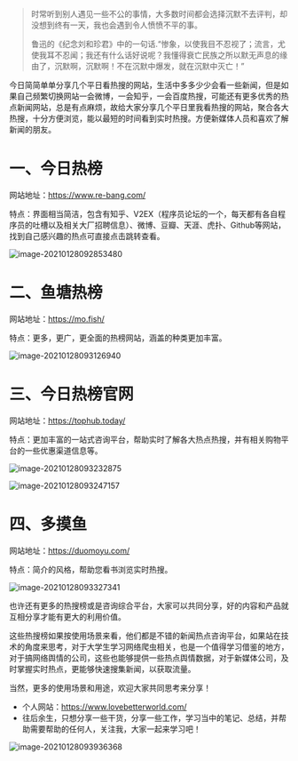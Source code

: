 > 时常听到别人遇见一些不公的事情，大多数时间都会选择沉默不去评判，却没想到终有一天，我也会遇到令人愤愤不平的事。
>
> 鲁迅的《纪念刘和珍君》中的一句话.“惨象，以使我目不忍视了；流言，尤使我耳不忍闻；我还有什么话好说呢？我懂得衰亡民族之所以默无声息的缘由了，沉默啊，沉默啊！不在沉默中爆发，就在沉默中灭亡！”



今日简简单单分享几个平日看热搜的网站，生活中多多少少会看一些新闻，但是如果自己频繁切换网站一会微博，一会知乎，一会百度热搜，可能还有更多优秀的热点新闻网站，总是有点麻烦，故给大家分享几个平日里我看热搜的网站，聚合各大热搜，十分方便浏览，能以最短的时间看到实时热搜。方便新媒体人员和喜欢了解新闻的朋友。



# 一、今日热榜

网站地址：https://www.re-bang.com/

特点：界面相当简洁，包含有知乎、V2EX（程序员论坛的一个，每天都有各自程序员的吐槽以及相关大厂招聘信息）、微博、豆瓣、天涯、虎扑、Github等网站，找到自己感兴趣的热点可直接点击跳转查看。



![image-20210128092853480](http://lovebetterworld.com/image-20210128092853480.png)



# 二、鱼塘热榜

网站地址：https://mo.fish/

特点：更多，更广，更全面的热榜网站，涵盖的种类更加丰富。



![image-20210128093126940](http://lovebetterworld.com/image-20210128093126940.png)



# 三、今日热榜官网

网站地址：https://tophub.today/

特点：更加丰富的一站式咨询平台，帮助实时了解各大热点热搜，并有相关购物平台的一些优惠渠道信息等。



![image-20210128093232875](http://lovebetterworld.com/image-20210128093232875.png)



![image-20210128093247157](http://lovebetterworld.com/image-20210128093247157.png)





# 四、多摸鱼

网站地址：https://duomoyu.com/

特点：简介的风格，帮助您看书浏览实时热搜。



![image-20210128093327341](http://lovebetterworld.com/image-20210128093327341.png)



也许还有更多的热搜榜或是咨询综合平台，大家可以共同分享，好的内容和产品就互相分享才能有更大的利用价值。



这些热搜榜如果按使用场景来看，他们都是不错的新闻热点咨询平台，如果站在技术的角度来思考，对于大学生学习网络爬虫相关，也是一个值得学习借鉴的地方，对于搞网络舆情的公司，这些也能够提供一些热点舆情数据，对于新媒体公司，及时掌握实时热点，更能够快速搜集新闻，以获取流量。



当然，更多的使用场景和用途，欢迎大家共同思考来分享！



- 个人网站：https://www.lovebetterworld.com/
- 往后余生，只想分享一些干货，分享一些工作，学习当中的笔记、总结，并帮助需要帮助的任何人，关注我，大家一起来学习吧！

![image-20210128093936368](http://lovebetterworld.com/image-20210128093936368.png)

